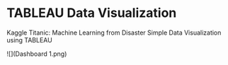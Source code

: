 # TABLEAU Data Visualization

Kaggle Titanic: Machine Learning from Disaster Simple Data Visualization using TABLEAU <br>

![](Dashboard 1.png)

